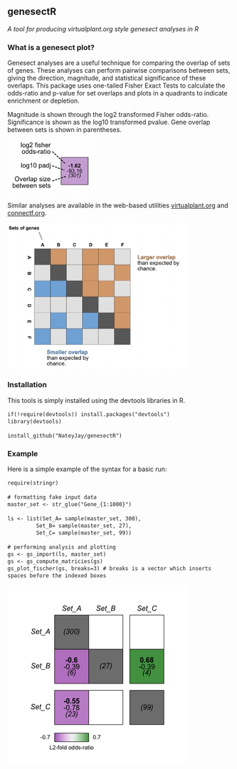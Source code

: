 ## genesectR

*A tool for producing virtualplant.org style genesect analyses in R*

### What is a genesect plot?
Genesect analyses are a useful technique for comparing the overlap of sets of genes. These analyses can perform pairwise comparisons between sets, giving the direction, magnitude, and statistical significance of these overlaps. This package uses one-tailed Fisher Exact Tests to calculate the odds-ratio and p-value for set overlaps and plots in a quadrants to indicate enrichment or depletion. 

Magnitude is shown through the log2 transformed Fisher odds-ratio. Significance is shown as the log10 transformed pvalue. Gene overlap between sets is shown in parentheses. 

<img src="images/Values.png" alt="values" width="200"/>

Similar analyses are available in the web-based utilities [virtualplant.org](virtualplant.org) and [connectf.org](connectf.org).  

<img src="images/Example.png" alt="example" width="400"/>

### Installation

This tools is simply installed using the devtools libraries in R.


    if(!require(devtools)) install.packages("devtools")
    library(devtools)

    install_github("NateyJay/genesectR")

### Example

Here is a simple example of the syntax for a basic run:

    require(stringr)

    # formatting fake input data
    master_set <- str_glue("Gene_{1:1000}")

    ls <- list(Set_A= sample(master_set, 300),
             Set_B= sample(master_set, 27),
             Set_C= sample(master_set, 99))
 
    # performing analysis and plotting
    gs <- gs_import(ls, master_set)
    gs <- gs_compute_matricies(gs)
    gs_plot_fischer(gs, breaks=3) # breaks is a vector which inserts spaces before the indexed boxes
    
<img src="images/Rplot.png" alt="plot" width="400"/>



